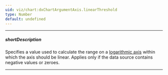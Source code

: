 ```yaml
---
uid: viz/chart:dxChartArgumentAxis.linearThreshold
type: Number
default: undefined
---
```

---
##### shortDescription
Specifies a value used to calculate the range on a [logarithmic axis](/api-reference/10%20UI%20Components/dxChart/1%20Configuration/argumentAxis/type.md '{basewidgetpath}/Configuration/argumentAxis/#type') within which the axis should be linear. Applies only if the data source contains negative values or zeroes.

---
<!--
#include dataviz-axislinearthreshold-description with {
    axis: "argumentAxis"
}
-->
